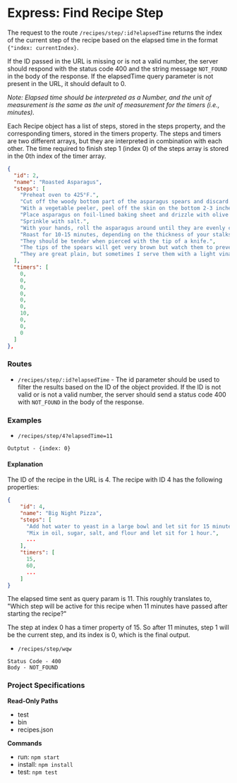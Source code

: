 # Express: Find Recipe Step

The request to the route `/recipes/step/:id?elapsedTime` returns the index of the current step of the recipe based on the elapsed time in the format `{"index: currentIndex}`.

If the ID passed in the URL is missing or is not a valid number, the server should respond with the status code 400 and the string message `NOT_FOUND` in the body of the response. If the elapsedTime query parameter is not present in the URL, it should default to 0.

_Note: Elapsed time should be interpreted as a Number, and the unit of measurement is the same as the unit of measurement for the timers (i.e., minutes)._

Each Recipe object has a list of steps, stored in the steps property, and the corresponding timers, stored in the timers property. The steps and timers are two different arrays, but they are interpreted in combination with each other. The time required to finish step 1 (index 0) of the steps array is stored in the 0th index of the timer array.

```json
{
  "id": 2,
  "name": "Roasted Asparagus",
  "steps": [
    "Preheat oven to 425°F.",
    "Cut off the woody bottom part of the asparagus spears and discard.",
    "With a vegetable peeler, peel off the skin on the bottom 2-3 inches of the spears (this keeps the asparagus from being all and if you eat asparagus you know what I mean by that).",
    "Place asparagus on foil-lined baking sheet and drizzle with olive oil.",
    "Sprinkle with salt.",
    "With your hands, roll the asparagus around until they are evenly coated with oil and salt.",
    "Roast for 10-15 minutes, depending on the thickness of your stalks and how tender you like them.",
    "They should be tender when pierced with the tip of a knife.",
    "The tips of the spears will get very brown but watch them to prevent burning.",
    "They are great plain, but sometimes I serve them with a light vinaigrette if we need something acidic to balance out our meal."
  ],
  "timers": [
    0,
    0,
    0,
    0,
    0,
    0,
    10,
    0,
    0,
    0
  ]
},
```

### Routes

- `/recipes/step/:id?elapsedTime` - The id parameter should be used to filter the results based on the ID of the object provided. If the ID is not valid or is not a valid number, the server should send a status code 400 with `NOT_FOUND` in the body of the response.

### Examples

- `/recipes/step/4?elapsedTime=11`

```text
Outptut - {index: 0}
```

#### Explanation

The ID of the recipe in the URL is 4. The recipe with ID 4 has the following properties:

```json
{
    "id": 4,
    "name": "Big Night Pizza",
    "steps": [
      "Add hot water to yeast in a large bowl and let sit for 15 minutes.",
      "Mix in oil, sugar, salt, and flour and let sit for 1 hour.",
      ...
    ],
    "timers": [
      15,
      60,
      ...
    ]
}
```

The elapsed time sent as query param is 11. This roughly translates to, "Which step will be active for this recipe when 11 minutes have passed after starting the recipe?"

The step at index 0 has a timer property of 15. So after 11 minutes, step 1 will be the current step, and its index is 0, which is the final output.

- `/recipes/step/wqw`

```text
Status Code - 400
Body - NOT_FOUND
```

### Project Specifications

**Read-Only Paths**

- test
- bin
- recipes.json

**Commands**

- run: `npm start`
- install: `npm install`
- test: `npm test`
